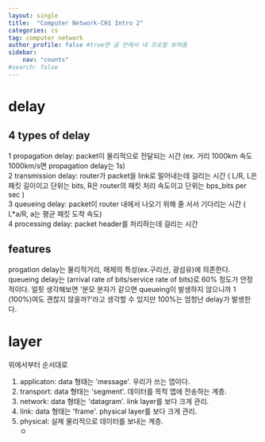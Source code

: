 ```yaml
---
layout: single
title:  "Computer Network-CH1 Intro 2"
categories: cs
tag: computer network
author_profile: false #true면 글 안에서 내 프로필 보여줌
sidebar:
    nav: "counts"
#search: false
---
```


# delay

## 4 types of delay
1 propagation delay: packet이 물리적으로 전달되는 시간 (ex. 거리 1000km 속도 1000km/s면 propagation delay는 1s)   
2 transmission delay: router가 packet을 link로 밀어내는데 걸리는 시간 ( L/R, L은 패킷 길이이고 단위는 bits,  R은 router의 패킷 처리 속도이고 단위는 bps_bits per sec )   
3 queueing delay: packet이 router 내에서 나오기 위해 줄 서서 기다리는 시간 ( L*a/R, a는 평균 패킷 도착 속도)     
4 processing delay: packet header를 처리하는데 걸리는 시간   
## features
progation delay는 물리적거리, 매체의 특성(ex.구리선, 광섬유)에 의존한다.   
queueing delay는 (arrival rate of bits/service rate of bits)로 60% 정도가 안정적이다. 얼핏 생각해보면 '분모 분자가 같으면 queueing이 발생하지 않으니까 1 (100%)여도
괜찮지 않을까?'라고 생각할 수 있지만 100%는 엄청난 delay가 발생한다.     

# layer
위에서부터 순서대로   
1. applicaton: data 형태는 'message'. 우리가 쓰는 앱이다.   
2. transport: data 형태는 'segment'. 데이터를 목적 앱에 전송하는 계층.   
3. network: data 형태는 'datagram'. link layer를 보다 크게 관리.   
4. link: data 형태는 'frame'. physical layer를 보다 크게 관리.   
5. physical: 실제 물리적으로 데이터를 보내는 계층.   
ㅇ
